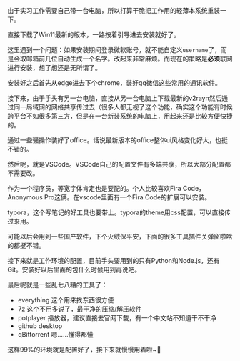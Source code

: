 由于实习工作需要自己带一台电脑，所以打算干脆把工作用的轻薄本系统重装一下。

直接下载了Win11最新的版本，一路按着引导进去安装就好了。

这里遇到一个问题：如果安装期间登录微软账号，就不能自定义`username`了，而是会取邮箱前几位自动生成一个名字。改起来非常麻烦。而现在的策略是**必须**联网进行安装，想了想还是无所谓了。

安装好之后首先从edge进去下个chrome，装好qq微信这些常用的通讯软件。

接下来，由于手头有另一台电脑，直接从另一台电脑上下载最新的v2rayn然后通过同一局域网的网络共享传过去（很多人都无视了这个功能，确实这个功能有时候跨平台不如很多第三方，但是在一台新装系统的电脑上，用起来还是比较方便快捷的。

通过一些骚操作装好了office。话说最新版本的office整体ui风格变化好大，也挺不错的。

然后呢，就是VSCode。VSCode自己的配置文件有多端共享，所以大部分配置都不需要改。

作为一个程序员，等宽字体肯定也是要配的。个人比较喜欢Fira Code，Anonymous Pro这俩。在vscode里面有一个Fira Code的扩展可以安装。

typora，这个写笔记的好工具也要带上。typora的theme用css配置，可以直接传过来用。

可能以后会用到一些国产软件，下个火绒保平安，下面的很多工具插件关弹窗啦啥的都挺不错。

接下来就是工作环境的配置，目前手头要用到的只有Python和Node.js，还有Git。安装好以后里面的包什么时候用到再说吧。

最后呢就是一些乱七八糟的工具了：

- everything 这个用来找东西很方便
- 7z 这个不用多说了，最干净的压缩/解压软件
- potplayer 播放器，建议直接去官网下载，有一个中文站不知道干不干净
- github desktop
- qBittorrent 嗯……懂得都懂

这样99%的环境就是配置好了，接下来就慢慢用着啦~:smiling_face_with_three_hearts:
